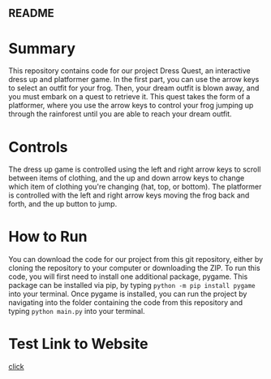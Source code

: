 ## README

# Summary
This repository contains code for our project Dress Quest, an interactive dress up and platformer game. In the first part, you can use the arrow keys to select an outfit for your frog. Then, your dream outfit is blown away, and you must embark on a quest to retrieve it. This quest takes the form of a platformer, where you use the arrow keys to control your frog jumping up through the rainforest until you are able to reach your dream outfit. 

# Controls
The dress up game is controlled using the left and right arrow keys to scroll between items of clothing, and the up and down arrow keys to change which item of clothing you're changing (hat, top, or bottom). The platformer is controlled with the left and right arrow keys moving the frog back and forth, and the up button to jump. 

# How to Run
You can download the code for our project from this git repository, either by cloning the repository to your computer or downloading the ZIP. To run this code, you will first need to install one additional package, pygame. This package can be installed via pip, by typing ```python -m pip install pygame``` into your terminal. Once pygame is installed, you can run the project by navigating into the folder containing the code from this repository and typing ```python main.py``` into your terminal. 

# Test Link to Website
[click](https://redesigned-doodle-c69ebf4f.pages.github.io/home)
